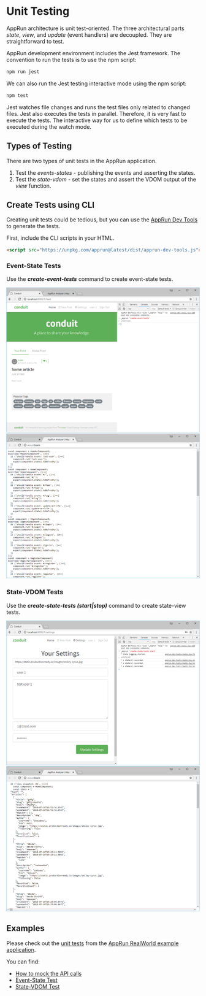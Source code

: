 # Unit Testing

AppRun architecture is unit test-oriented. The three architectural parts _state_, _view_, and _update_ (event handlers) are decoupled. They are straightforward to test.

AppRun development environment includes the Jest framework. The convention to run the tests is to use the npm script:
```sh
npm run jest
```
We can also run the Jest testing interactive mode using the npm script:
```sh
npm test
```
Jest watches file changes and runs the test files only related to changed files. Jest also executes the tests in parallel. Therefore, it is very fast to execute the tests. The interactive way for us to define which tests to be executed during the watch mode.

## Types of Testing

There are two types of unit tests in the AppRun application.

1. Test the _events-states_ - publishing the events and asserting the states.
2. Test the _state-vdom_ - set the states and assert the VDOM output of the _view_ function.

## Create Tests using CLI

Creating unit tests could be tedious, but you can use the [AppRun Dev Tools](cli-in-console.md) to generate the tests.

First, include the CLI scripts in your HTML.

```html
<script src="https://unpkg.com/apprun@latest/dist/apprun-dev-tools.js"></script>
```

### Event-State Tests

Use the _**create-event-tests**_ command to create event-state tests.

![](imgs/Figure_12-9.png)
![](imgs/Figure_12-10.png)

### State-VDOM Tests

Use the _**create-state-tests (start|stop)**_ command to create state-view tests.

![](imgs/Figure_12-11.png)
![](imgs/Figure_12-12.png)

## Examples
Please check out the [unit tests](https://github.com/gothinkster/apprun-realworld-example-app/tree/master/tests) from the [AppRun RealWorld example application](https://github.com/gothinkster/apprun-realworld-example-app).

You can find:

* [How to mock the API calls](https://github.com/gothinkster/apprun-realworld-example-app/blob/master/tests/mocks.ts)
* [Event-State Test](https://github.com/gothinkster/apprun-realworld-example-app/blob/master/tests/auto-events.spec.ts)
* [State-VDOM Test](https://github.com/gothinkster/apprun-realworld-example-app/blob/master/tests/snapshot.spec.ts)